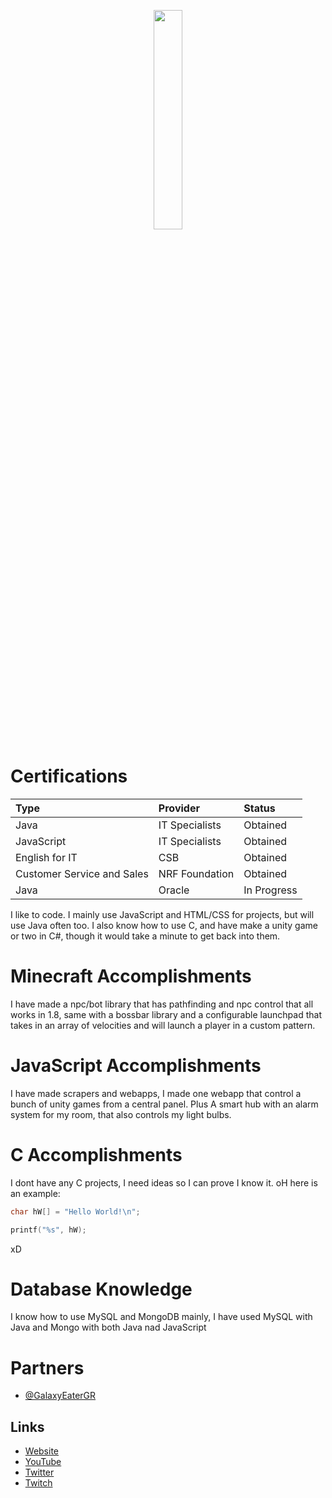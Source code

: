 <p align="center">
  <img src="https://bossslime.com/assets/ezgif.com-gif-maker.gif" width="30%" />
</p>

# Certifications

| Type | Provider | Status |
| :--- | :------- | :----- |
| Java | IT Specialists | Obtained |
| JavaScript | IT Specialists | Obtained |
| English for IT | CSB | Obtained |
| Customer Service and Sales | NRF Foundation | Obtained |
| Java | Oracle | In Progress |

I like to code. I mainly use JavaScript and HTML/CSS for projects, but will use Java often too. I also know how to use C, and have make a unity game or two in C#, though it would take a minute to get back into them. 

 # Minecraft Accomplishments
 I have made a npc/bot library that has pathfinding and npc control that all works in 1.8, same with a bossbar library and a configurable launchpad that takes in an array of velocities and will launch a player in a custom pattern.
 
 # JavaScript Accomplishments
 I have made scrapers and webapps, I made one webapp that control a bunch of unity games from a central panel. Plus A smart hub with an alarm system for my room, that also controls my light bulbs.
 
 # C Accomplishments
 I dont have any C projects, I need ideas so I can prove I know it. oH here is an example:
 
 ```C
 char hW[] = "Hello World!\n";
 
 printf("%s", hW);
```
xD

# Database Knowledge
I know how to use MySQL and MongoDB mainly, I have used MySQL with Java and Mongo with both Java nad JavaScript


# Partners

- [@GalaxyEaterGR](https://github.com/GalaxyEaterGR)


## Links
- [Website](https://bossslime.com/)
- [YouTube](https://www.youtube.com/c/bossslime)
- [Twitter](https://twitter.com/Bossslimeplayz)
- [Twitch](https://www.twitch.tv/bosssslime)
